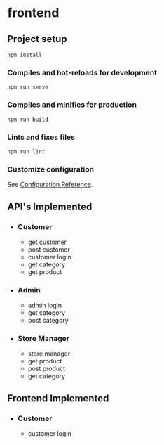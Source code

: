 # frontend

## Project setup
```
npm install
```

### Compiles and hot-reloads for development
```
npm run serve
```

### Compiles and minifies for production
```
npm run build
```

### Lints and fixes files
```
npm run lint
```

### Customize configuration
See [Configuration Reference](https://cli.vuejs.org/config/).

## API's Implemented
* ### Customer
    * get customer 
    * post customer 
    * customer login 
    * get category 
    * get product
* ### Admin
    * admin login
    * get category
    * post category
* ### Store Manager
    * store manager
    * get product
    * post product
    * get category

## Frontend Implemented
* ### Customer
    * customer login
